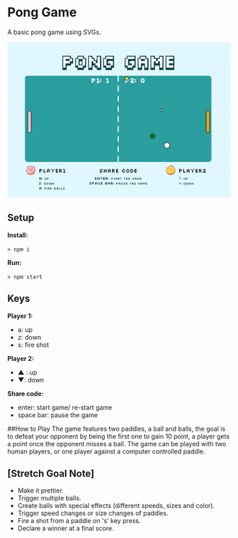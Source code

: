 # Pong Game

A basic pong game using SVGs.

![alt tag](public/images/pong.png)


## Setup

**Install:**

`> npm i`

**Run:**

`> npm start`


## Keys

**Player 1:**
* a: up
* z: down
* s: fire shot

**Player 2:**
* ▲ : up
* ▼: down

**Share code:**
* enter: start game/ re-start game
* space bar: pause the game

##How to Play
The game features two paddles, a ball and balls, the goal is to 
defeat your opponent by being the first one to gain 10 
point, a player gets a point once the opponent misses a ball. 
The game can be played with two human players, or one player 
against a computer controlled paddle.

## [Stretch Goal Note]
- Make it prettier.
- Trigger multiple balls.
- Create balls with special effects (different speeds, sizes and color).
- Trigger speed changes or size changes of paddles.
- Fire a shot from a paddle on 's' key press.
- Declare a winner at a final score.

